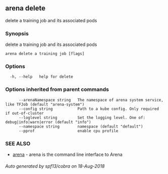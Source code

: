 ## arena delete

delete a training job and its associated pods

### Synopsis

delete a training job and its associated pods

```
arena delete a training job [flags]
```

### Options

```
  -h, --help   help for delete
```

### Options inherited from parent commands

```
      --arenaNamespace string   The namespace of arena system service, like TFJob (default "arena-system")
      --config string           Path to a kube config. Only required if out-of-cluster
      --loglevel string         Set the logging level. One of: debug|info|warn|error (default "info")
      --namespace string        namespace (default "default")
      --pprof                   enable cpu profile
```

### SEE ALSO

* [arena](arena.md)	 - arena is the command line interface to Arena

###### Auto generated by spf13/cobra on 18-Aug-2018
